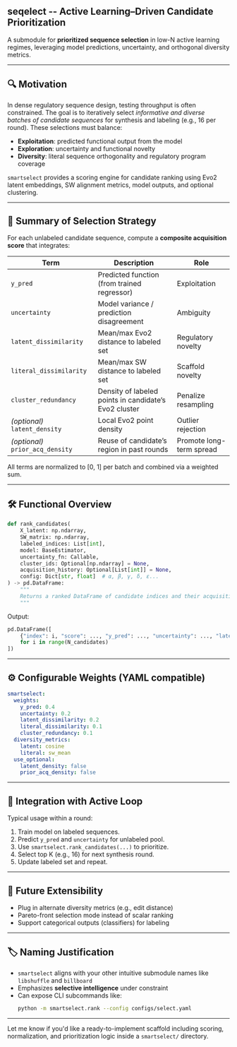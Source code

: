  ## seqelect -- Active Learning–Driven Candidate Prioritization
A submodule for **prioritized sequence selection** in low-N active learning regimes, leveraging model predictions, uncertainty, and orthogonal diversity metrics.

---

## 🔍 Motivation

In dense regulatory sequence design, testing throughput is often constrained. The goal is to iteratively select *informative and diverse batches of candidate sequences* for synthesis and labeling (e.g., 16 per round). These selections must balance:

- **Exploitation**: predicted functional output from the model  
- **Exploration**: uncertainty and functional novelty  
- **Diversity**: literal sequence orthogonality and regulatory program coverage

`smartselect` provides a scoring engine for candidate ranking using Evo2 latent embeddings, SW alignment metrics, model outputs, and optional clustering.

---

## 🧠 Summary of Selection Strategy

For each unlabeled candidate sequence, compute a **composite acquisition score** that integrates:

| Term | Description | Role |
|------|-------------|------|
| `y_pred` | Predicted function (from trained regressor) | Exploitation |
| `uncertainty` | Model variance / prediction disagreement | Ambiguity |
| `latent_dissimilarity` | Mean/max Evo2 distance to labeled set | Regulatory novelty |
| `literal_dissimilarity` | Mean/max SW distance to labeled set | Scaffold novelty |
| `cluster_redundancy` | Density of labeled points in candidate’s Evo2 cluster | Penalize resampling |
| *(optional)* `latent_density` | Local Evo2 point density | Outlier rejection |
| *(optional)* `prior_acq_density` | Reuse of candidate’s region in past rounds | Promote long-term spread |

All terms are normalized to [0, 1] per batch and combined via a weighted sum.

---

## 🛠️ Functional Overview

```python
def rank_candidates(
    X_latent: np.ndarray,
    SW_matrix: np.ndarray,
    labeled_indices: List[int],
    model: BaseEstimator,
    uncertainty_fn: Callable,
    cluster_ids: Optional[np.ndarray] = None,
    acquisition_history: Optional[List[int]] = None,
    config: Dict[str, float]  # α, β, γ, δ, ε...
) -> pd.DataFrame:
    """
    Returns a ranked DataFrame of candidate indices and their acquisition scores.
    """
```

Output:
```python
pd.DataFrame([
    {"index": i, "score": ..., "y_pred": ..., "uncertainty": ..., "latent_dissimilarity": ..., "sw_dissimilarity": ..., ...}
    for i in range(N_candidates)
])
```

---

## ⚙️ Configurable Weights (YAML compatible)

```yaml
smartselect:
  weights:
    y_pred: 0.4
    uncertainty: 0.2
    latent_dissimilarity: 0.2
    literal_dissimilarity: 0.1
    cluster_redundancy: 0.1
  diversity_metrics:
    latent: cosine
    literal: sw_mean
  use_optional:
    latent_density: false
    prior_acq_density: false
```

---

## 🔁 Integration with Active Loop

Typical usage within a round:

1. Train model on labeled sequences.
2. Predict `y_pred` and `uncertainty` for unlabeled pool.
3. Use `smartselect.rank_candidates(...)` to prioritize.
4. Select top K (e.g., 16) for next synthesis round.
5. Update labeled set and repeat.

---

## 🧪 Future Extensibility

- Plug in alternate diversity metrics (e.g., edit distance)
- Pareto-front selection mode instead of scalar ranking
- Support categorical outputs (classifiers) for labeling

---

## 🏷️ Naming Justification

- `smartselect` aligns with your other intuitive submodule names like `libshuffle` and `billboard`
- Emphasizes **selective intelligence** under constraint
- Can expose CLI subcommands like:
  ```bash
  python -m smartselect.rank --config configs/select.yaml
  ```

---

Let me know if you'd like a ready-to-implement scaffold including scoring, normalization, and prioritization logic inside a `smartselect/` directory.